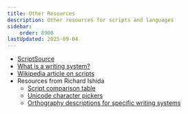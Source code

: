 ```yaml
---
title: Other Resources
description: Other resources for scripts and languages
sidebar:
    order: 8900
lastUpdated: 2025-09-04
---
```


- [ScriptSource](https://scriptsource.org)
- [What is a writing system?](/topics/writingsystems/what-is-a-writing-system)
- [Wikipedia article on scripts](https://en.wikipedia.org/wiki/Script_(Unicode))
- Resources from Richard Ishida
  - [Script comparison table](https://r12a.github.io/scripts/script-features)
  - [Unicode character pickers](https://r12a.github.io/pickers)
  - [Orthography descriptions for specific writing systems](https://r12a.github.io/scripts/#scriptnotes)
